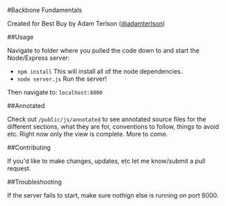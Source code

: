 #Backbone Fundamentals

Created for Best Buy by Adam Terlson ([@adamterlson](http://twitter.com/adamterlson))

##Usage

Navigate to folder where you pulled the code down to and start the Node/Express server:

- `npm install`  This will install all of the node dependencies.
- `node server.js`  Run the server!

Then navigate to: `localhost:8000`

##Annotated

Check out `/public/js/annotated` to see annotated source files for the different sections, what they are for, conventions to follow, things to avoid etc.  Right now only the view is complete.  More to come.

##Contributing

If you'd like to make changes, updates, etc let me know/submit a pull request.

##Troubleshooting

If the server fails to start, make sure nothign else is running on port 8000.
